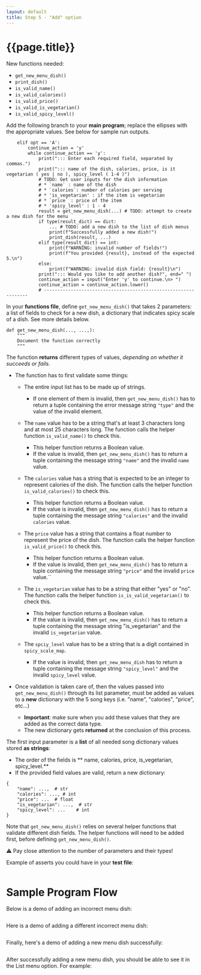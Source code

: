 ```yaml
---
layout: default
title: Step 5 - "Add" option
---
```


# {{page.title}}

New functions needed:
* `get_new_menu_dish()`
* `print_dish()`
* `is_valid_name()`
* `is_valid_calories()`
* `is_valid_price()`
* `is_valid_is_vegetarian()`
* `is_valid_spicy_level()`

Add the following branch to your **main program**; replace the ellipses with the appropriate values. See below for sample run outputs.
```
    elif opt == 'A':
        continue_action = 'y'
        while continue_action == 'y':
			print("::: Enter each required field, separated by commas.")
			print("::: name of the dish, calories, price, is it vegetarian ( yes | no ), spicy_level ( 1-4 )")
			# TODO: Get user inputs for the dish information
			# * `name` : name of the dish
			# * `calories`: number of calories per serving
			# * 'is_vegetarian' : if the item is vegetarian
			# * `price` : price of the item
			# * 'spicy_level' : 1 - 4
			result = get_new_menu_dish(...) # TODO: attempt to create a new dish for the menu
			if type(result_dict) == dict:
				... # TODO: add a new dish to the list of dish menus
				print(f"Successfully added a new dish!")
				print_dish(result, ...)
			elif type(result_dict) == int:
				print(f"WARNING: invalid number of fields!")
				print(f"You provided {result}, instead of the expected 5.\n")
			else:
				print(f"WARNING: invalid dish field: {result}\n")
			print("::: Would you like to add another dish?", end=" ")
			continue_action = input("Enter 'y' to continue.\n> ")
			continue_action = continue_action.lower()
			# ----------------------------------------------------------------
```

In your **functions file**, define `get_new_menu_dish()` that takes 2 parameters: a list of fields to check for a new dish, a dictionary that indicates spicy scale of a dish. See more details below.
```
def get_new_menu_dish(..., ...,): 
    """
    Document the function correctly
    """
```
The function **returns** different types of values, _depending on whether it succeeds or fails_.

* The function has to first validate some things:
   * The entire input list has to be made up of strings. 
      * If one element of them is invalid, then `get_new_menu_dish()` has to return a tuple containing the error message string `"type"` and the value of the invalid element.

   * The `name` value has to be a string that's at least 3 characters long and at most 25 characters long. The function calls the helper function `is_valid_name()` to check this. 
      * This helper function returns a Boolean value. 
      * If the value is invalid, then `get_new_menu_dish()` has to return a tuple containing the message string `"name"` and the invalid `name` value.

   * The `calories` value has a string that is expected to be an integer to represent calories of the dish. The function calls the helper function `is_valid_calories()` to check this. 
      * This helper function returns a Boolean value. 
      * If the value is invalid, then `get_new_menu_dish()` has to return a tuple containing the message string `"calories"` and the invalid `calories` value.

   * The `price` value has a string that contains a float number to represent the price of the dish. The function calls the helper function `is_valid_price()` to check this.
	   * This helper function returns a Boolean value.
	   * If the value is invalid, then `get_new_menu_dish()` has to return a tuple containing the message string `"price"` and the invalid `price` value.``

   * The `is_vegetarian` value has to be a string that either "yes" or "no". The function calls the helper function `is_is_valid_vegetarian()` to check this.
	   * This helper function returns a Boolean value.
	   * If the value is invalid, then `get_new_menu_dish()` has to return a tuple containing the message string "is_vegetarian" and the invalid `is_vegetarian` value. 
 
   * The `spciy_level` value has to be a string that is a digit contained in `spicy_scale_map`. 
      * If the value is invalid, then `get_new_menu_dish` has to return a tuple containing the message string `"spicy_level"` and the invalid `spicy_level` value.

* Once validation is taken care of, then the values passed into `get_new_menu_dish()` through its list parameter, must be added as values to a **new** dictionary with the 5 song keys (i.e. "name", "calories", "price", etc...)
   * **Important**: make sure when you add these values that they are added as the correct data type.
   * The new dictionary gets **returned** at the conclusion of this process.

The first input parameter is a **list** of all needed song dictionary values stored **as strings**: 
   * The order of the fields is ** name, calories, price, is_vegetarian, spicy_level.**
   * If the provided field values are valid, return a new dictionary:

```
{
    "name": ...,  # str
    "calories": ..., # int
    "price": ...  # float
    "is_vegetarian": ...,  # str
    "spicy_level": ...    # int
}
```

Note that  `get_new_menu_dish()` relies on several helper functions that validate different dish fields. 
The helper functions will need to be added first, before defining `get_new_menu_dish()`.

⚠️ Pay close attention to the number of parameters and their types!

Example of asserts you could have in your **test file**:
```
```


# Sample Program Flow

Below is a demo of adding an incorrect menu dish:
```

```

Here is a demo of adding a different incorrect menu dish:
```

```

Finally, here's a demo of adding a new menu dish successfully:
```
```

After successfully adding a new menu dish, you should be able to see it in the List menu option. For example:
```
```

